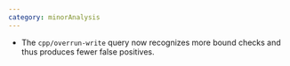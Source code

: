 ```yaml
---
category: minorAnalysis
---
```

* The `cpp/overrun-write` query now recognizes more bound checks and thus produces fewer false positives.